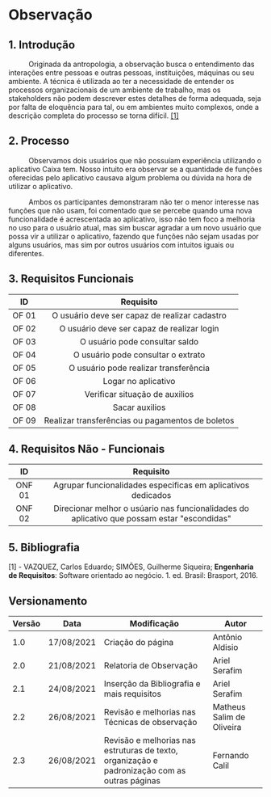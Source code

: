 # Observação

## 1. Introdução
<p style="text-indent: 40px; align="justify"> Originada da antropologia, a observação busca o entendimento das interações entre pessoas e outras pessoas, instituições, máquinas ou seu ambiente. A técnica é utilizada ao ter a necessidade de entender os processos organizacionais de um ambiente de trabalho, mas os stakeholders não podem descrever estes detalhes de forma adequada, seja por falta de eloquência para tal, ou em ambientes muito complexos, onde a descrição completa do processo se torna difícil. <a href="#Bibliografia">[1]</a></p>

## 2. Processo

<p style="text-indent: 40px; align="justify"> Observamos dois usuários que não possuíam experiência utilizando o aplicativo Caixa tem. Nosso intuito era observar se a quantidade de funções oferecidas pelo aplicativo causava algum problema ou dúvida na hora de utilizar o aplicativo.</p>

<p style="text-indent: 40px; align="justify"> Ambos os participantes demonstraram não ter o menor interesse nas funções que não usam, foi comentado que se percebe quando uma nova funcionalidade é acrescentada ao aplicativo, isso não tem foco a melhoria no uso para o usuário atual, mas sim buscar agradar a um novo usuário que possa vir a utilizar o aplicativo, fazendo que funções não sejam usadas por alguns usuários, mas sim por outros usuários com intuitos iguais ou diferentes.</p>

<!--
## 3. Conclusão
<p style="text-indent: 40px; align="justify"> Em termos de requisitos, pode-se perceber que o Caixa Tem é um aplicativo que satisfaz no quesito de funcionalidade, mas em quesitos como utilidade, rastreabilidade, navegabilidade não são tão bem vistas na perpectiva do usuário. Visto que o objetivo do aplicativo era se tornar um aplicativo perfeitamente funcional e mais prático no uso cotidiano dos brasileiros em geral que utilizam o serviço.<a href="#Bibliografia">[2]</a></p>
-->
## 3. Requisitos Funcionais

<center>

| ID | Requisito | 
|:--:|:--:|
| OF 01 | O usuário deve ser capaz de realizar cadastro |
| OF 02 | O usuário deve ser capaz de realizar login | 
| OF 03 | O usuário pode consultar saldo |
| OF 04 | O usuário pode consultar o extrato |
| OF 05 | O usuário pode realizar transferência |                                              
| OF 06 | Logar no aplicativo |
| OF 07 | Verificar situação de auxilios |
| OF 08 | Sacar auxilios | 
| OF 09 | Realizar transferências ou pagamentos de boletos |

</center>


## 4. Requisitos Não - Funcionais

<center>

| ID | Requisito | 
|:--:|:--:|
| ONF 01 | Agrupar funcionalidades especificas em aplicativos dedicados |
| ONF 02 | Direcionar melhor o usúario nas funcionalidades do aplicativo que possam estar "escondidas" |

</center>

## 5. Bibliografia <a id="Bibliografia"></a>

[1] - VAZQUEZ, Carlos Eduardo; SIMÕES, Guilherme Siqueira; **Engenharia de Requisitos**: Software orientado ao negócio. 1. ed. Brasil: Brasport, 2016. 

</p>

## Versionamento


<center>

| Versão | Data | Modificação | Autor |
|--|--|--|--|
| 1.0 | 17/08/2021 | Criação do página | Antônio Aldisio |
| 2.0 | 21/08/2021 | Relatoria de Observação | Ariel Serafim |
| 2.1 | 24/08/2021 | Inserção da Bibliografia e mais requisitos | Ariel Serafim |
| 2.2 | 26/08/2021 | Revisão e melhorias nas Técnicas de observação | Matheus Salim de Oliveira |
| 2.3 | 26/08/2021 | Revisão e melhorias nas estruturas de texto, organização e padronização com as outras páginas | Fernando Calil |

</center>
